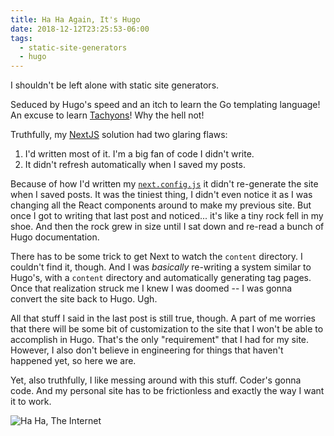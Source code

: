 ```yaml
---
title: Ha Ha Again, It's Hugo
date: 2018-12-12T23:25:53-06:00
tags:
  - static-site-generators
  - hugo
---
```


I shouldn't be left alone with static site generators.

<!--more-->

Seduced by Hugo's speed and an itch to learn the Go templating language! An excuse to learn [Tachyons]! Why the hell not!

Truthfully, my [NextJS][thatcommit] solution had two glaring flaws:

1. I'd written most of it. I'm a big fan of code I didn't write.
2. It didn't refresh automatically when I saved my posts.

Because of how I'd written my [`next.config.js`][nextconfig] it didn't re-generate the site when I saved posts. It was the tiniest thing, I didn't even notice it as I was changing all the React components around to make my previous site. But once I got to writing that last post and noticed... it's like a tiny rock fell in my shoe. And then the rock grew in size until I sat down and re-read a bunch of Hugo documentation.

There has to be some trick to get Next to watch the `content` directory. I couldn't find it, though. And I was *basically* re-writing a system similar to Hugo's, with a `content` directory and automatically generating tag pages. Once that realization struck me I knew I was doomed -- I was gonna convert the site back to Hugo. Ugh.

All that stuff I said in the last post is still true, though. A part of me worries that there will be some bit of customization to the site that I won't be able to accomplish in Hugo. That's the only "requirement" that I had for my site. However, I also don't believe in engineering for things that haven't happened yet, so here we are.

Yet, also truthfully, I like messing around with this stuff. Coder's gonna code. And my personal site has to be frictionless and exactly the way I want it to work.

![Ha Ha, The Internet](/funny/ha_ha_guy.jpg)

[thatcommit]: https://github.com/drhayes/drhayes.io/tree/23d27e32f6b8ca02b08651020c0e83e64478653d
[tachyons]: https://tachyons.io/
[nextconfig]: https://github.com/drhayes/drhayes.io/blob/23d27e32f6b8ca02b08651020c0e83e64478653d/next.config.js
